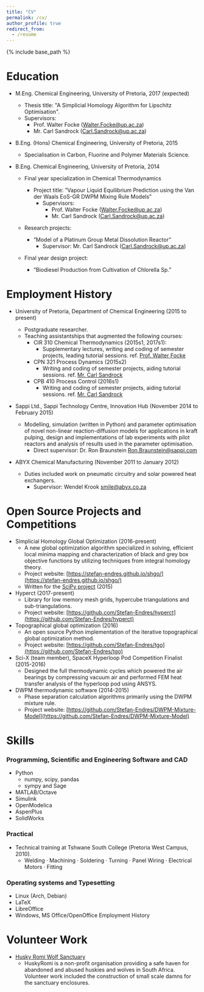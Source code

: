 ```yaml
---
title: "CV"
permalink: /cv/
author_profile: true
redirect_from:
  - /resume
---
```


{% include base_path %}

Education
======
* M.Eng. Chemical Engineering, University of Pretoria, 2017 (expected)
    * Thesis title: "A Simplicial Homology Algorithm for Lipschitz Optimisation".
    * Supervisors:
        * Prof. Walter Focke ([Walter.Focke@up.ac.za](mailto:Walter.Focke@up.ac.za))
        * Mr. Carl Sandrock ([Carl.Sandrock@up.ac.za](mailto:Carl.Sandrock@up.ac.za))

* B.Eng. (Hons) Chemical Engineering, University of Pretoria, 2015
    * Specialisation in Carbon, Fluorine and Polymer Materials Science.

* B.Eng. Chemical Engineering, University of Pretoria, 2014
    * Final year specialization in Chemical Thermodynamics
        * Project title: ”Vapour Liquid Equilibrium Prediction using the Van der Waals EoS-GR DWPM Mixing Rule Models”
            * Supervisors:
                * Prof. Walter Focke ([Walter.Focke@up.ac.za](mailto:Walter.Focke@up.ac.za))
                * Mr. Carl Sandrock ([Carl.Sandrock@up.ac.za](mailto:Carl.Sandrock@up.ac.za))

    * Research projects:
        * ”Model of a Platinum Group Metal Dissolution Reactor”
            * Supervisor: Mr. Carl Sandrock ([Carl.Sandrock@up.ac.za](mailto:Carl.Sandrock@up.ac.za))
    * Final year design project:
        * ”Biodiesel Production from Cultivation of Chlorella Sp.”

Employment History
======
* University of Pretoria, Department of Chemical Engineering (2015 to present)
  * Postgraduate researcher.
  * Teaching assistantships that augmented the following courses:
    * CIR 310 Chemical Thermodynamics (2015s1, 2017s1):
        * Supplementary lectures, writing and coding of semester projects, leading tutorial sessions. ref. [Prof. Walter Focke](mailto:Walter.Focke@up.ac.za)
    * CPN 321 Process Dynamics (2015s2)
        * Writing and coding of semester projects, aiding tutorial sessions. ref. [Mr. Carl Sandrock](mailto:Carl.Sandrock@up.ac.za)
    * CPB 410 Process Control (2016s1)
        * Writing and coding of semester projects, aiding tutorial sessions. ref. [Mr. Carl Sandrock](mailto:Carl.Sandrock@up.ac.za)

* Sappi Ltd., Sappi Technology Centre, Innovation Hub (November 2014 to February 2015)
    * Modelling, simulation (written in Python) and parameter optimisation of novel non-linear reaction-diffusion models for applications in kraft pulping, design and implementations of lab experiments with pilot reactors and analysis of results used in the parameter optimisation.
        * Direct supervisor: Dr. Ron Braunstein [Ron.Braunstein@sappi.com](Ron.Braunstein@sappi.com)

* ABYX Chemical Manufacturing (November 2011 to January 2012)
    *  Duties included work on pneumatic circuitry and solar powered heat exchangers.
        * Supervisor: Wendel Krook [smile@abyx.co.za](smile@abyx.co.za)

Open Source Projects and Competitions
======
* Simplicial Homology Global Optimization (2016-present)
    * A new global optimization algorithm specialized in solving, efficient local minima mapping and characterization of black and grey box objective functions by utilizing techniques from integral homology theory.
    * Project website: [https://stefan-endres.github.io/shgo/](https://stefan-endres.github.io/shgo/)
    * Written for the [SciPy project](https://www.scipy.org/)
(2015)
* Hyperct (2017-present)
    * Library for low memory mesh grids, hypercube triangulations and sub-triangulations.
    * Project website: [https://github.com/Stefan-Endres/hyperct](https://github.com/Stefan-Endres/hyperct)
* Topographical global optimization (2016)
    * An open source Python implementation of the iterative topographical global optimization method.
    * Project website: [https://github.com/Stefan-Endres/tgo](https://github.com/Stefan-Endres/tgo)
* Sci-X (team member), SpaceX Hyperloop Pod Competition Finalist (2015-2016)
    * Designed the full thermodynamic cycles which powered the air bearings by compressing vacuum air and performed FEM heat transfer analysis of the hyperloop pod using ANSYS.
* DWPM thermodynamic software (2014-2015)
    * Phase separation calculation algorithms primarily using the DWPM mixture rule.
  * Project website: [https://github.com/Stefan-Endres/DWPM-Mixture-Model](https://github.com/Stefan-Endres/DWPM-Mixture-Model)
    
Skills
======

### Programming, Scientific and Engineering Software and CAD

* Python
    * numpy, scipy, pandas
    * sympy and Sage
* MATLAB/Octave
* Simulink
* OpenModelica
* AspenPlus
* SolidWorks

### Practical

* Technical training at Tshwane South College (Pretoria West Campus, 2010).
    * Welding · Machining · Soldering · Turning · Panel Wiring · Electrical Motors · Fitting

### Operating systems and Typesetting
* Linux (Arch, Debian)
* LaTeX
* LibreOffice
* Windows, MS Office/OpenOffice
Employment History
  
Volunteer Work
======
* [Husky Romi Wolf Sanctuary](http://huskyromi.co.za/wp/)
    * HuskyRomi is a non-profit organisation providing a safe haven for abandoned and abused huskies and wolves in South Africa. Volunteer work included the construction of small scale damns for the sanctuary enclosures.

